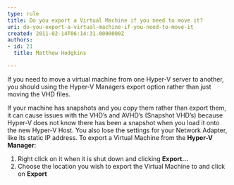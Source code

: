 ```yaml
---
type: rule
title: Do you export a Virtual Machine if you need to move it?
uri: do-you-export-a-virtual-machine-if-you-need-to-move-it
created: 2011-02-14T06:14:31.0000000Z
authors:
- id: 21
  title: Matthew Hodgkins

---
```



If you need to move a virtual machine from one Hyper-V server to another, you should using the Hyper-V Managers export option rather than just moving the VHD files.

If your machine has snapshots and you copy them rather than export them, it can cause issues with the VHD’s and AVHD’s (Snapshot VHD’s) because Hyper-V does not know there has been a snapshot when you load it onto the new Hyper-V Host. You also lose the settings for your Network Adapter, like its static IP address.
  To export a Virtual Machine from the **Hyper-V Manager**:

1. Right click on it when it is shut down and clicking **Export...**
2. Choose the location you wish to export the Virtual Machine to and click on **Export**


